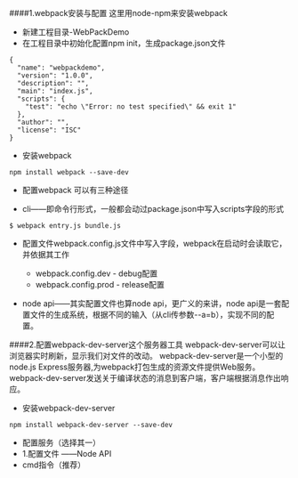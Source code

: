 ####1.webpack安装与配置
这里用node-npm来安装webpack
- 新建工程目录-WebPackDemo
- 在工程目录中初始化配置npm init，生成package.json文件
```
{
  "name": "webpackdemo",
  "version": "1.0.0",
  "description": "",
  "main": "index.js",
  "scripts": {
    "test": "echo \"Error: no test specified\" && exit 1"
  },
  "author": "",
  "license": "ISC"
}
```
- 安装webpack
```
npm install webpack --save-dev
```
- 配置webpack
可以有三种途径

 - cli——即命令行形式，一般都会动过package.json中写入scripts字段的形式
 ```
 $ webpack entry.js bundle.js
 ```
 
 - 配置文件webpack.config.js文件中写入字段，webpack在启动时会读取它，并依据其工作
   - webpack.config.dev - debug配置
   - webpack.config.prod - release配置

 - node api——其实配置文件也算node api，更广义的来讲，node api是一套配置文件的生成系统，根据不同的输入（从cli传参数--a=b），实现不同的配置。
 
####2.配置webpack-dev-server这个服务器工具
webpack-dev-server可以让浏览器实时刷新，显示我们对文件的改动。
webpack-dev-server是一个小型的node.js Express服务器,为webpack打包生成的资源文件提供Web服务。webpack-dev-server发送关于编译状态的消息到客户端，客户端根据消息作出响应。
- 安装webpack-dev-server
```
npm install webpack-dev-server --save-dev
```
- 配置服务（选择其一）
 - 1.配置文件 ——Node API
 - cmd指令（推荐）